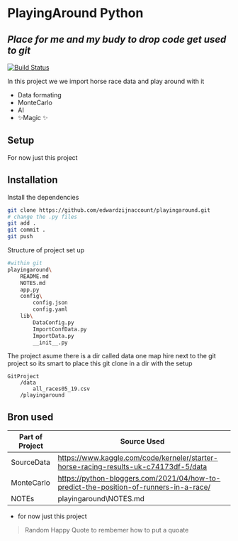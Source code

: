 # PlayingAround Python
## _Place for me and my budy to drop code get used to git_

[![Build Status](https://travis-ci.org/joemccann/dillinger.svg?branch=master)](https://travis-ci.org/joemccann/dillinger)

In this project we we import horse race data and play around with it

- Data formating
- MonteCarlo 
- AI
- ✨Magic ✨

## Setup
For now just this project

## Installation
Install the dependencies

```sh
git clone https://github.com/edwardzijnaccount/playingaround.git
# change the .py files
git add .
git commit . 
git push 
```

Structure of project set up

```sh
#within git 
playingaround\
    README.md
    NOTES.md
    app.py 
    config\
        config.json
        config.yaml
    lib\
        DataConfig.py
        ImportConfData.py
        ImportData.py
        __init__.py
```

The project asume there is a dir called data one map hire next to the git project so its smart to place this git clone in a dir with the setup

```
GitProject
    /data
        all_races05_19.csv
    /playingaround
```        

## Bron used

| Part of Project  | Source Used |
| ------ | ------ |
| SourceData | https://www.kaggle.com/code/kerneler/starter-horse-racing-results-uk-c74173df-5/data |
| MonteCarlo  | https://python-bloggers.com/2021/04/how-to-predict-the-position-of-runners-in-a-race/ |
| NOTEs | playingaround\NOTES.md |

- for now just this project

> Random Happy Quote to rembemer how to put a quoate


